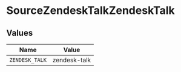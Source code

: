 # SourceZendeskTalkZendeskTalk


## Values

| Name           | Value          |
| -------------- | -------------- |
| `ZENDESK_TALK` | zendesk-talk   |